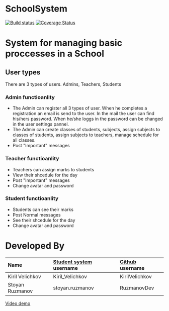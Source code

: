 # SchoolSystem
[![Build status](https://ci.appveyor.com/api/projects/status/049uv5hj8iiw47mh?svg=true)](https://ci.appveyor.com/project/RuzmanovDev/schoolsystemproject)
[![Coverage Status](https://coveralls.io/repos/github/HlebForms/SchoolSystemProject/badge.svg?branch=master)](https://coveralls.io/github/HlebForms/SchoolSystemProject?branch=master)

# System for managing basic proccesses in a School

## User types
There are 3 types of users. Admins, Teachers, Students

### Admin functioanlity
- The Admin can register all 3 types of user. When he completes a registration an email is send to the user. 
In the mail the user can find his/hers password. When he/she loggs in the password can be changed in the user settings pannel.
- The Admin can create classes of students, subjects, assign subjects to classes of students, assign subjects to teachers,
manage schedule for all classes.
- Post "Important" messages

### Teacher functioanlity
- Teachers can assign marks to students
- View their shcedule for the day
- Post "Important" messages
- Change avatar and password

### Student functioanlity
- Students can see their marks
- Post Normal messages
- See their shcedule for the day
- Change avatar and password

# Developed By
| Name | [Student system](https://telerikacademy.com) username | [Github](https://github.com) username|
|:----|:-----------------------|:-----------------------------|
| Kiril Velichkov | Kiril_Velichkov | KirilVelichkov |
| Stoyan Ruzmanov | stoyan.ruzmanov | RuzmanovDev |

[Video demo](https://www.youtube.com/watch?v=YljZXV-EHYk&feature=youtu.be)
